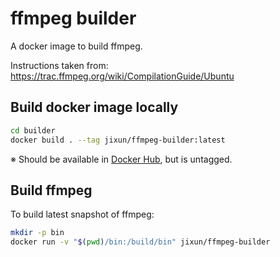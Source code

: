 ffmpeg builder
==============

A docker image to build ffmpeg.

Instructions taken from: https://trac.ffmpeg.org/wiki/CompilationGuide/Ubuntu

## Build docker image locally

```sh
cd builder
docker build . --tag jixun/ffmpeg-builder:latest
```

※ Should be available in [Docker Hub][hub], but is untagged.

[hub]: https://hub.docker.com/r/jixun/ffmpeg-builder

## Build ffmpeg

To build latest snapshot of ffmpeg:

```sh
mkdir -p bin
docker run -v "$(pwd)/bin:/build/bin" jixun/ffmpeg-builder
```
